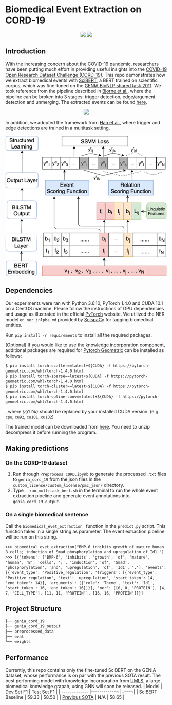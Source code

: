 # Biomedical Event Extraction on CORD-19
<div align="center">
<a href="https://pluslabnlp.github.io/"><img src="https://pluslabnlp.github.io/images/Logos/logo_transparent_background.png" height="120" ></a>
<a href="https://www.isi.edu/"><img src="https://pluslabnlp.github.io/images/usc-logo.png"  height="120"></a>
</div>


## Introduction
With the increasing concern about the COVID-19 pandemic, researchers have been putting much effort in providing useful insights into the [COVID-19 Open Research Dataset Challenge (CORD-19)](https://www.kaggle.com/allen-institute-for-ai/CORD-19-research-challenge/). This repo demonstrates how we extract biomedical events with [SciBERT](https://github.com/allenai/scibert), a BERT trained on scientific corpus, which was fine-tuned on the [GENIA BioNLP shared task 2011](http://2011.bionlp-st.org/home/genia-event-extraction-genia). We took reference from the pipeline described in [Bjorne et al.](https://pdfs.semanticscholar.org/97c9/b4ef33af9d084996c7a93c8dc520d56fc925.pdf), where the pipeline can be broken into 3 stages: trigger detection, edge/argument detection and unmerging. The extracted events can be found [here](https://drive.google.com/file/d/1FXN2QRBoFzQmLwQztUhULm8WVKxyRwu3/view?usp=sharing).

<p align="center"><img src="https://github.com/jbjorne/TEES/wiki/TEES-process.png"   style="margin:auto"></p>

In addition, we adopted the framework from [Han et al.](https://www.aclweb.org/anthology/D19-1041.pdf), where trigger and edge detections are trained in a multitask setting.

<p align="center"><img src="joint.png"   style="margin:auto"></p>

## Dependencies

Our experiments were ran with Python 3.6.10, PyTorch 1.4.0 and CUDA 10.1 on a CentOS machine. Please follow the instructions of GPU dependencies and usage as illustrated in the official [PyTorch](https://pytorch.org/) website. We utilized the NER model `en_ner_jnlpba_md` provided by [ScispaCy](https://github.com/allenai/scispacy) for tagging biomedical entities. 

Run `pip install -r requirements` to install all the required packages. 

(Optional) If you would like to use the knowledge incorporation component, additional packages are required for [Pytorch Geometric](https://pytorch-geometric.readthedocs.io/en/latest/) can be installed as follows:
```
$ pip install torch-scatter==latest+${CUDA} -f https://pytorch-geometric.com/whl/torch-1.4.0.html
$ pip install torch-sparse==latest+${CUDA} -f https://pytorch-geometric.com/whl/torch-1.4.0.html
$ pip install torch-cluster==latest+${CUDA} -f https://pytorch-geometric.com/whl/torch-1.4.0.html
$ pip install torch-spline-conv==latest+${CUDA} -f https://pytorch-geometric.com/whl/torch-1.4.0.html
```
, where `${CUDA}` should be replaced by your installed CUDA version. (e.g. `cpu`, `cu92`, `cu101`, `cu102`)

The trained model can be downloaded from [here](https://drive.google.com/file/d/1GswpExncD4t5WAVijvh5c8Vtd4KGpH9U/view?usp=sharing). You need to unzip decompress it before running the program.


## Making predictions

### On the CORD-19 dataset

1. Run through `Preprocess CORD.ipynb` to generate the processed `.txt` files to `genia_cord_19` from the json files in the `custom_license/custom_license/pmc_json/` directory.
2. Type `. run_multitask_bert.sh` in the terminal to run the whole event extraction pipeline and generate event annotations into `genia_cord_19_output`.


### On a single biomedical sentence
Call the `biomedical_evet_extraction ` function in the `predict.py` script. This function takes in a single string as parameter. The event extraction pipeline will be run on this string.

```
>>> biomedical_evet_extraction("BMP-6 inhibits growth of mature human B cells; induction of Smad phosphorylation and upregulation of Id1.")
>>> [{'tokens': ['BMP-6', 'inhibits', 'growth', 'of', 'mature', 'human', 'B', 'cells', ';', 'induction', 'of', 'Smad', 'phosphorylation', 'and', 'upregulation', 'of', 'Id1', '.'], 'events': [{'event_type': 'Positive_regulation', 'triggers': [{'event_type': 'Positive_regulation', 'text': 'upregulation', 'start_token': 14, 'end_token': 14}], 'arguments': [{'role': 'Theme', 'text': 'Id1', 'start_token': 16, 'end_token': 16}]}], 'ner': [[0, 0, 'PROTEIN'], [4, 7, 'CELL_TYPE'], [11, 11, 'PROTEIN'], [16, 16, 'PROTEIN']]}]
```
## Project Structure

```
├── genia_cord_19
├── genia_cord_19_output
├── preprocessed_data
├── eval
└── weights

```


## Performance
Currently, this repo contains only the fine-tuned SciBERT on the GENIA dataset, whose performance is on par with the previous SOTA result. The best performing model with knowledge incorporation from [UMLS](https://www.nlm.nih.gov/research/umls/index.html), a large biomedical knowledge grapah, using GNN will soon be released.
| Model        | Dev Set F1           | Test Set F1  |
| ------------- |-------------:| -----:|
|   SciBERT Baseline    | 59.33      |   58.50  |
| [Previous SOTA](https://www.aclweb.org/anthology/N19-1145.pdf) | N/A      |   58.65  |
